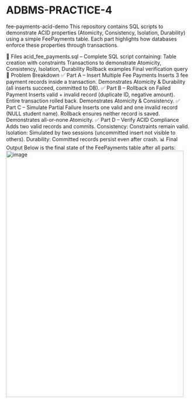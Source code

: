 # ADBMS-PRACTICE-4
fee-payments-acid-demo
This repository contains SQL scripts to demonstrate ACID properties (Atomicity, Consistency, Isolation, Durability) using a simple FeePayments table. Each part highlights how databases enforce these properties through transactions.

📂 Files
acid_fee_payments.sql – Complete SQL script containing:
Table creation with constraints
Transactions to demonstrate Atomicity, Consistency, Isolation, Durability
Rollback examples
Final verification query
📝 Problem Breakdown
✅ Part A – Insert Multiple Fee Payments
Inserts 3 fee payment records inside a transaction.
Demonstrates Atomicity & Durability (all inserts succeed, committed to DB).
✅ Part B – Rollback on Failed Payment
Inserts valid + invalid record (duplicate ID, negative amount).
Entire transaction rolled back.
Demonstrates Atomicity & Consistency.
✅ Part C – Simulate Partial Failure
Inserts one valid and one invalid record (NULL student name).
Rollback ensures neither record is saved.
Demonstrates all-or-none Atomicity.
✅ Part D – Verify ACID Compliance
Adds two valid records and commits.
Consistency: Constraints remain valid.
Isolation: Simulated by two sessions (uncommitted insert not visible to others).
Durability: Committed records persist even after crash.
📊 Final Output
Below is the final state of the FeePayments table after all parts:
<img width="486" height="673" alt="image" src="https://github.com/user-attachments/assets/296375c0-675d-46c6-88dd-ff444d156605" />
